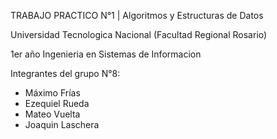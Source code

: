TRABAJO PRACTICO N°1 | Algoritmos y Estructuras de Datos

Universidad Tecnologica Nacional (Facultad Regional Rosario)

1er año Ingenieria en Sistemas de Informacion

Integrantes del grupo N°8:
* Máximo Frías
* Ezequiel Rueda
* Mateo Vuelta
* Joaquin Laschera 
